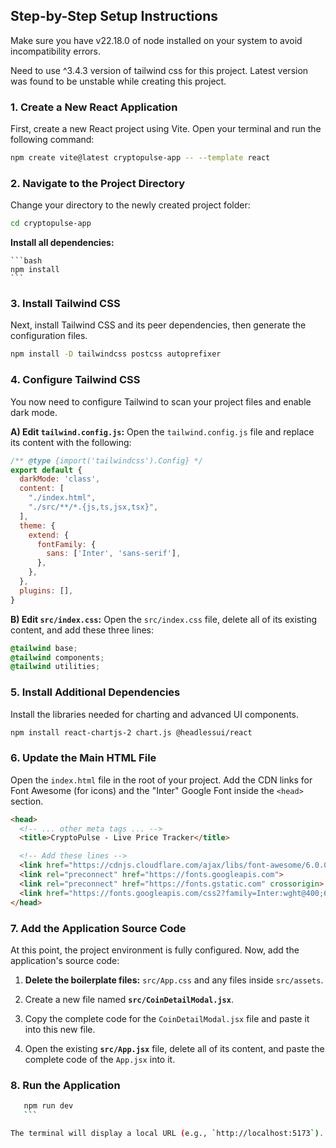 ## Step-by-Step Setup Instructions

Make sure you have v22.18.0 of node installed on your system to avoid incompatibility errors.

Need to use ^3.4.3 version of tailwind css for this project. Latest version was found to be unstable while creating this project.

### 1. Create a New React Application

First, create a new React project using Vite. Open your terminal and run the following command:

```bash
npm create vite@latest cryptopulse-app -- --template react
```

### 2. Navigate to the Project Directory

Change your directory to the newly created project folder:

```bash
cd cryptopulse-app
```

**Install all dependencies:**

    ```bash
    npm install
    ```

### 3. Install Tailwind CSS

Next, install Tailwind CSS and its peer dependencies, then generate the configuration files.

```bash
npm install -D tailwindcss postcss autoprefixer
```
### 4. Configure Tailwind CSS

You now need to configure Tailwind to scan your project files and enable dark mode.

**A) Edit `tailwind.config.js`:**
Open the `tailwind.config.js` file and replace its content with the following:

```js
/** @type {import('tailwindcss').Config} */
export default {
  darkMode: 'class',
  content: [
    "./index.html",
    "./src/**/*.{js,ts,jsx,tsx}",
  ],
  theme: {
    extend: {
      fontFamily: {
        sans: ['Inter', 'sans-serif'],
      },
    },
  },
  plugins: [],
}
```

**B) Edit `src/index.css`:**
Open the `src/index.css` file, delete all of its existing content, and add these three lines:

```css
@tailwind base;
@tailwind components;
@tailwind utilities;
```

### 5. Install Additional Dependencies

Install the libraries needed for charting and advanced UI components.

```bash
npm install react-chartjs-2 chart.js @headlessui/react
```

### 6. Update the Main HTML File

Open the `index.html` file in the root of your project. Add the CDN links for Font Awesome (for icons) and the "Inter" Google Font inside the `<head>` section.

```html
<head>
  <!-- ... other meta tags ... -->
  <title>CryptoPulse - Live Price Tracker</title>

  <!-- Add these lines -->
  <link href="https://cdnjs.cloudflare.com/ajax/libs/font-awesome/6.0.0/css/all.min.css" rel="stylesheet">
  <link rel="preconnect" href="https://fonts.googleapis.com">
  <link rel="preconnect" href="https://fonts.gstatic.com" crossorigin>
  <link href="https://fonts.googleapis.com/css2?family=Inter:wght@400;600;700;800&display=swap" rel="stylesheet">
</head>
```

### 7. Add the Application Source Code

At this point, the project environment is fully configured. Now, add the application's source code:

1.  **Delete the boilerplate files:** `src/App.css` and any files inside `src/assets`.

2.  Create a new file named **`src/CoinDetailModal.jsx`**.

3.  Copy the complete code for the `CoinDetailModal.jsx` file and paste it into this new file.

4. Open the existing **`src/App.jsx`** file, delete all of its content, and paste the complete code of the `App.jsx` into it.

### 8. Run the Application

 ```bash
    npm run dev
    ```

The terminal will display a local URL (e.g., `http://localhost:5173`). Open this URL in your web browser to view the running application.